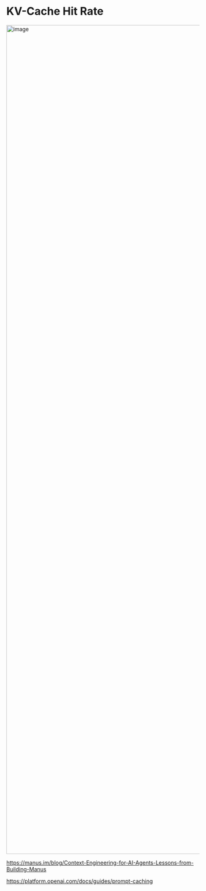 # KV-Cache Hit Rate

<img width="3840" height="2160" alt="image" src="https://github.com/user-attachments/assets/36297192-3dd3-4961-ae3b-ad00f53f88f2" />

https://manus.im/blog/Context-Engineering-for-AI-Agents-Lessons-from-Building-Manus

https://platform.openai.com/docs/guides/prompt-caching
